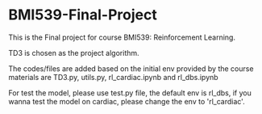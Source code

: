 # BMI539-Final-Project
This is the Final project for course BMI539: Reinforcement Learning.

TD3 is chosen as the project algorithm.

The codes/files are added based on the initial env provided by the course materials are TD3.py, utils.py, rl_cardiac.ipynb and rl_dbs.ipynb

For test the model, please use test.py file, the default env is rl_dbs, if you wanna test the model on cardiac, please change the env to 'rl_cardiac'.

